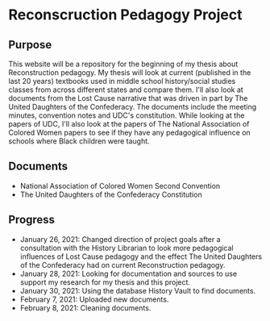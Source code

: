 # Reconscruction Pedagogy Project 
## Purpose 
This website will be a repository for the beginning of my thesis about Reconstruction pedagogy. My thesis will look at current (published in the last 20 years) textbooks used in middle school history/social studies classes from across different states and compare them. I'll also look at documents from the Lost Cause narrative that was driven in part by The United Daughters of the Confederacy. The documents include the meeting minutes, convention notes and UDC's constitution. While looking at the papers of UDC, I'll also look at the papers of The National Association of Colored Women papers to see if they have any pedagogical influence on schools where Black children were taught.
## Documents 
- National Association of Colored Women Second Convention 
- The United Daughters of the Confederacy Constitution 

## Progress 
- January 26, 2021: Changed direction of project goals after a consultation with the History Librarian to look more pedagogical influences of Lost Cause pedagogy and the effect The United Daughters of the Confederacy had on current Reconstruction pedagogy. 
- January 28, 2021: Looking for documentation and sources to use support my research for my thesis and this project. 
- January 30, 2021: Using the database History Vault to find documents. 
- February 7, 2021: Uploaded new documents. 
- February 8, 2021: Cleaning documents. 
